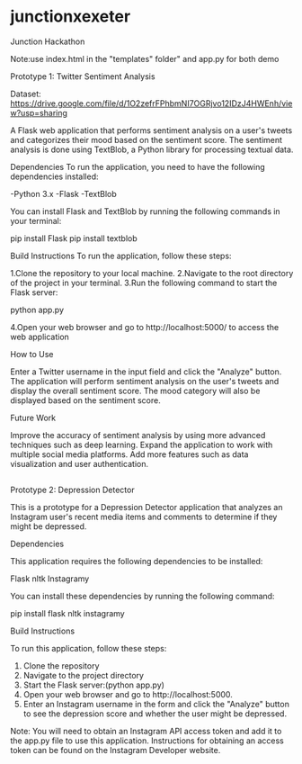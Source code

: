 # junctionxexeter
Junction Hackathon 

Note:use index.html in the "templates" folder" and app.py for both demo

Prototype 1: Twitter Sentiment Analysis 

Dataset:
https://drive.google.com/file/d/1O2zefrFPhbmNI7OGRjvo12IDzJ4HWEnh/view?usp=sharing


A Flask web application that performs sentiment analysis on a user's tweets and categorizes their mood based on the sentiment score. The sentiment analysis is done using TextBlob, a Python library for processing textual data.

Dependencies
To run the application, you need to have the following dependencies installed:

-Python 3.x
-Flask
-TextBlob

You can install Flask and TextBlob by running the following commands in your terminal:

pip install Flask
pip install textblob

Build Instructions
To run the application, follow these steps:

1.Clone the repository to your local machine.
2.Navigate to the root directory of the project in your terminal.
3.Run the following command to start the Flask server:

python app.py

4.Open your web browser and go to http://localhost:5000/ to access the web application

How to Use

Enter a Twitter username in the input field and click the "Analyze" button.
The application will perform sentiment analysis on the user's tweets and display the overall sentiment score.
The mood category will also be displayed based on the sentiment score.

Future Work

Improve the accuracy of sentiment analysis by using more advanced techniques such as deep learning.
Expand the application to work with multiple social media platforms.
Add more features such as data visualization and user authentication.

##
Prototype 2: Depression Detector

This is a prototype for a Depression Detector application that analyzes an Instagram user's recent media items and comments to determine if they might be depressed.

Dependencies

This application requires the following dependencies to be installed:

Flask
nltk
Instagramy

You can install these dependencies by running the following command:

pip install flask nltk instagramy

Build Instructions

To run this application, follow these steps:
1. Clone the repository
2. Navigate to the project directory
3. Start the Flask server:(python app.py)
4. Open your web browser and go to http://localhost:5000.
5. Enter an Instagram username in the form and click the "Analyze" button to see the depression score and whether the user might be depressed.

Note: You will need to obtain an Instagram API access token and add it to the app.py file to use this application. Instructions for obtaining an access token can be found on the Instagram Developer website.










